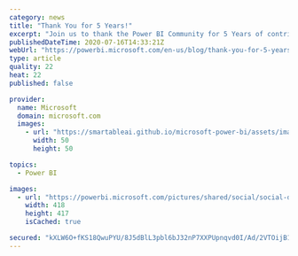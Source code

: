 ```yaml
---
category: news
title: "Thank You for 5 Years!"
excerpt: "Join us to thank the Power BI Community for 5 Years of contributions and helping others.  Get a sneak peek of the event, and to find out more on our blog."
publishedDateTime: 2020-07-16T14:33:21Z
webUrl: "https://powerbi.microsoft.com/en-us/blog/thank-you-for-5-years/"
type: article
quality: 22
heat: 22
published: false

provider:
  name: Microsoft
  domain: microsoft.com
  images:
    - url: "https://smartableai.github.io/microsoft-power-bi/assets/images/organizations/microsoft.com-50x50.jpg"
      width: 50
      height: 50

topics:
  - Power BI

images:
  - url: "https://powerbi.microsoft.com/pictures/shared/social/social-default-image.png"
    width: 418
    height: 417
    isCached: true

secured: "kXLW6O+fKS18QwuPYU/8J5dBlL3pbl6bJ32nP7XXPUpnqvd0I/Ad/2VTOijB1hKv7/4u1A1oNgC6RwL2FIIZdppn3fdc/Q2eZ51J8AiopRfXKYuOropI/Ll90UOGVd82qzFdB6qIcYRQDZbu0nLIBItGF5Q12Z01/ZkuCawifVXui9Ktg9FKCLLzScbt6fLME9jn5v5dpoTbIcamKiPF93B63uqjjllgwMD+Xj3NG5Ppje41O7yAHreTf+zev7jw4dzr8+PMah87CpeRaBHO7l/QOxFLBia7hhZUkPWW82ab1f6/nVN/L/c2GynJw4ezyYSVZPGrlvkMHt+QUzXNbw==;qVmlEzdphVWujmP2bwy/KA=="
---
```


